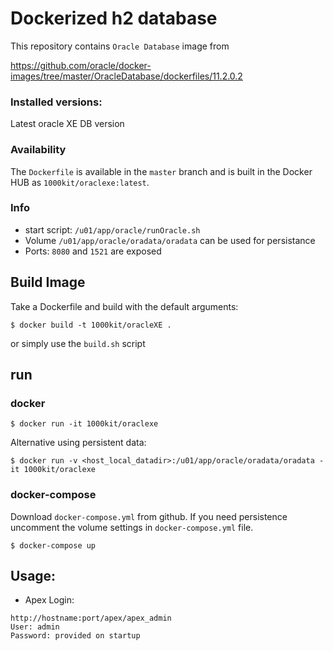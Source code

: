 # Dockerized h2 database

This repository contains `Oracle Database` image from

https://github.com/oracle/docker-images/tree/master/OracleDatabase/dockerfiles/11.2.0.2

### Installed versions:

 Latest oracle XE DB version

### Availability

The `Dockerfile` is available in the `master` branch and is built in the Docker HUB as `1000kit/oraclexe:latest`.

### Info

- start script: `/u01/app/oracle/runOracle.sh`
- Volume `/u01/app/oracle/oradata/oradata` can be used for persistance
- Ports: `8080` and `1521` are exposed

## Build Image

Take a Dockerfile and build with the default arguments:

~~~~
$ docker build -t 1000kit/oracleXE .
~~~~

or simply use the `build.sh` script

## run

### docker
~~~~
$ docker run -it 1000kit/oraclexe
~~~~
Alternative using persistent data:
~~~~
$ docker run -v <host_local_datadir>:/u01/app/oracle/oradata/oradata -it 1000kit/oraclexe
~~~~
### docker-compose
Download `docker-compose.yml` from github. If you need persistence uncomment the volume settings in `docker-compose.yml` file.

~~~~
$ docker-compose up
~~~~


## Usage:
* Apex Login:

~~~
http://hostname:port/apex/apex_admin
User: admin
Password: provided on startup
~~~


